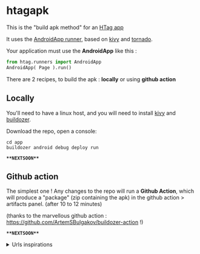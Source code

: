 # htagapk

This is the "build apk method" for an [HTag app](https://github.com/manatlan/htag)

It uses the [AndroidApp runner](https://manatlan.github.io/htag/runners/), based on [kivy](https://kivy.org/) and [tornado](https://www.tornadoweb.org/en/stable/).

Your application must use the **AndroidApp** like this :

```python
from htag.runners import AndroidApp
AndroidApp( Page ).run()
```

There are 2 recipes, to build the apk : **locally** or using **github action**

## Locally

You'll need to have a linux host, and you will need to install [kivy](https://kivy.org/) and [buildozer](https://buildozer.readthedocs.io/en/latest/).

Download the repo, open a console:

```
cd app
buildozer android debug deploy run
```

**`**NEXTSOON**`**

## Github action

The simplest one ! Any changes to the repo will run a **Github Action**, which will produce a "package" (zip containing the apk) in the github action > artifacts panel. (after 10 to 12 minutes)

(thanks to the marvellous github action : https://github.com/ArtemSBulgakov/buildozer-action !)

**`**NEXTSOON**`**


<details>
  <summary>Urls inspirations</summary>
  
  help for modify androidmanifest : https://github.com/ArtemSBulgakov/buildozer-action/issues/20
  
  github actions doc : https://docs.github.com/en/actions/using-workflows/workflow-syntax-for-github-actions#jobsjob_idstepsuses

  P4A docs : https://github.com/Android-for-Python/Android-for-Python-Users#changing-buildozerspec

  Buidozer-action: https://github.com/ArtemSBulgakov/buildozer-action

  example : https://github.com/kaustubhgupta/KivyMLApp

  clear text trouble : https://manatlan.github.io/guy/howto_build_apk_android/#authorize-clear-text-traffic-in-your-apk

  main ideas: https://towardsdatascience.com/3-ways-to-convert-python-app-into-apk-77f4c9cd55af
</details>
